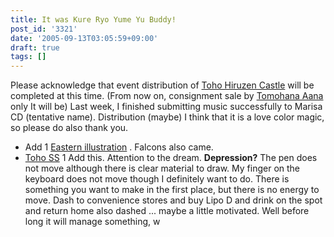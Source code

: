```yaml
---
title: It was Kure Ryo Yume Yu Buddy!
post_id: '3321'
date: '2005-09-13T03:05:59+09:00'
draft: true
tags: []
---
```


Please acknowledge that event distribution of [Toho Hiruzen Castle](https://danmaq.com/!/thA/) will be completed at this time. (From now on, consignment sale by [Tomohana Aana](http://www.toranoana.jp/) only It will be) Last week, I finished submitting music successfully to Marisa CD (tentative name). Distribution (maybe) I think that it is a love color magic, so please do also thank you.

*   Add 1 [Eastern illustration](/3320) . Falcons also came.
*   [Toho SS](/tag/pentacle-harem) 1 Add this. Attention to the dream. **Depression?** The pen does not move although there is clear material to draw. My finger on the keyboard does not move though I definitely want to do. There is something you want to make in the first place, but there is no energy to move. Dash to convenience stores and buy Lipo D and drink on the spot and return home also dashed ... maybe a little motivated. Well before long it will manage something, w
